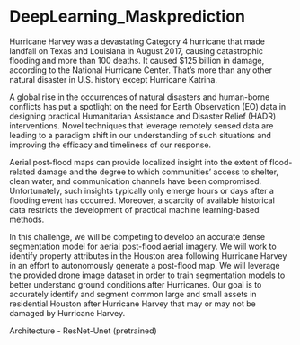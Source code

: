 # DeepLearning_Maskprediction
Hurricane Harvey was a devastating Category 4 hurricane that made landfall on Texas and Louisiana in August 2017, causing catastrophic flooding and more than 100 deaths. It caused $125 billion in damage, according to the National Hurricane Center. That’s more than any other natural disaster in U.S. history except Hurricane Katrina.

A global rise in the occurrences of natural disasters and human-borne conflicts has put a spotlight on the need for Earth Observation (EO) data in designing practical Humanitarian Assistance and Disaster Relief (HADR) interventions. Novel techniques that leverage remotely sensed data are leading to a paradigm shift in our understanding of such situations and improving the efficacy and timeliness of our response.

Aerial post-flood maps can provide localized insight into the extent of flood-related damage and the degree to which communities’ access to shelter, clean water, and communication channels have been compromised. Unfortunately, such insights typically only emerge hours or days after a flooding event has occurred. Moreover, a scarcity of available historical data restricts the development of practical machine learning-based methods.

In this challenge, we will be competing to develop an accurate dense segmentation model for aerial post-flood aerial imagery. We will work to identify property attributes in the Houston area following Hurricane Harvey in an effort to autonomously generate a post-flood map. We will leverage the provided drone image dataset in order to train segmentation models to better understand ground conditions after Hurricanes. Our goal is to accurately identify and segment common large and small assets in residential Houston after Hurricane Harvey that may or may not be damaged by Hurricane Harvey.

Architecture - ResNet-Unet (pretrained)
